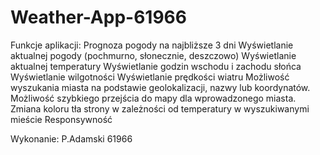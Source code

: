 # Weather-App-61966
Funkcje aplikacji:
Prognoza pogody na najbliższe 3 dni
Wyświetlanie aktualnej pogody (pochmurno, słonecznie, deszczowo)
Wyświetlanie aktualnej temperatury
Wyświetlanie godzin wschodu i zachodu słońca
Wyświetlanie wilgotności
Wyświetlanie prędkości wiatru
Możliwość wyszukania miasta na podstawie geolokalizacji, nazwy lub koordynatów.
Możliwość szybkiego przejścia do mapy dla wprowadzonego miasta.
Zmiana koloru tła strony w zależności od temperatury w wyszukiwanymi mieście
Responsywność

Wykonanie: P.Adamski 61966
